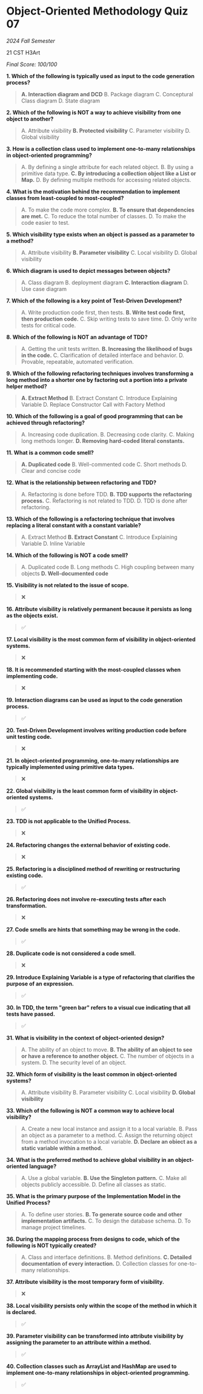 # Object-Oriented Methodology Quiz 07

*2024 Fall Semester*

$\text{21 CST H3Art}$

*Final Score: 100/100*

**1. Which of the following is typically used as input to the code generation process?**

> **A. Interaction diagram and DCD**
> B. Package diagram
> C. Conceptural Class diagram
> D. State diagram

**2. Which of the following is NOT a way to achieve visibility from one object to another?**

> A. Attribute visibility
> **B. Protected visibility**
> C. Parameter visibility
> D. Global visibility

**3. How is a collection class used to implement one-to-many relationships in object-oriented programming?**

> A. By defining a single attribute for each related object.
> B. By using a primitive data type.
> **C. By introducing a collection object like a List or Map.**
> D. By defining multiple methods for accessing related objects.

**4. What is the motivation behind the recommendation to implement classes from least-coupled to most-coupled?**

> A. To make the code more complex.
> **B. To ensure that dependencies are met.**
> C. To reduce the total number of classes.
> D. To make the code easier to test.

**5. Which visibility type exists when an object is passed as a parameter to a method?**

> A. Attribute visibility
> **B. Parameter visibility**
> C. Local visibility
> D. Global visibility

**6. Which diagram is used to depict messages between objects?**

> A. Class diagram
> B. deployment diagram
> **C. Interaction diagram**
> D. Use case diagram

**7. Which of the following is a key point of Test-Driven Development?**

> A. Write production code first, then tests.
> **B. Write test code first, then production code.**
> C. Skip writing tests to save time.
> D. Only write tests for critical code.

**8. Which of the following is NOT an advantage of TDD?**

> A. Getting the unit tests written.
> **B. Increasing the likelihood of bugs in the code.**
> C. Clarification of detailed interface and behavior.
> D. Provable, repeatable, automated verification.

**9. Which of the following refactoring techniques involves transforming a long method into a shorter one by factoring out a portion into a private helper method?**

> **A. Extract Method**
> B. Extract Constant
> C. Introduce Explaining Variable
> D. Replace Constructor Call with Factory Method

**10. Which of the following is a goal of good programming that can be achieved through refactoring?**

> A. Increasing code duplication.
> B. Decreasing code clarity.
> C. Making long methods longer.
> **D. Removing hard-coded literal constants.**

**11. What is a common code smell?**

> **A. Duplicated code**
> B. Well-commented code
> C. Short methods
> D. Clear and concise code

**12. What is the relationship between refactoring and TDD?**

> A. Refactoring is done before TDD.
> **B. TDD supports the refactoring process.**
> C. Refactoring is not related to TDD.
> D. TDD is done after refactoring.

**13. Which of the following is a refactoring technique that involves replacing a literal constant with a constant variable?**

> A. Extract Method
> **B. Extract Constant**
> C. Introduce Explaining Variable
> D. Inline Variable

**14. Which of the following is NOT a code smell?**

> A. Duplicated code
> B. Long methods
> C. High coupling between many objects
> **D. Well-documented code**

**15. Visibility is not related to the issue of scope.**

> ❌

**16. Attribute visibility is relatively permanent because it persists as long as the objects exist.**

> ✅

**17. Local visibility is the most common form of visibility in object-oriented systems.**

> ❌

**18. It is recommended starting with the most-coupled classes when implementing code.**

> ❌

**19. Interaction diagrams can be used as input to the code generation process.**

> ✅

**20. Test-Driven Development involves writing production code before unit testing code.**

> ❌

**21. In object-oriented programming, one-to-many relationships are typically implemented using primitive data types.**

> ❌

**22. Global visibility is the least common form of visibility in object-oriented systems.**

> ✅

**23. TDD is not applicable to the Unified Process.**

> ❌

**24. Refactoring changes the external behavior of existing code.**

> ❌

**25. Refactoring is a disciplined method of rewriting or restructuring existing code.**

> ✅

**26. Refactoring does not involve re-executing tests after each transformation.**

> ❌

**27. Code smells are hints that something may be wrong in the code.**

> ✅

**28. Duplicate code is not considered a code smell.**

> ❌

**29. Introduce Explaining Variable is a type of refactoring that clarifies the purpose of an expression.**

> ✅

**30. In TDD, the term "green bar" refers to a visual cue indicating that all tests have passed.**

> ✅

**31. What is visibility in the context of object-oriented design?**

> A. The ability of an object to move.
> **B. The ability of an object to see or have a reference to another object.**
> C. The number of objects in a system.
> D. The security level of an object.

**32. Which form of visibility is the least common in object-oriented systems?**

> A. Attribute visibility
> B. Parameter visibility
> C. Local visibility
> **D. Global visibility**

**33. Which of the following is NOT a common way to achieve local visibility?**

> A. Create a new local instance and assign it to a local variable.
> B. Pass an object as a parameter to a method.
> C. Assign the returning object from a method invocation to a local variable.
> **D. Declare an obiect as a static variable within a method.**

**34. What is the preferred method to achieve global visibility in an object-oriented language?**

> A. Use a global variable.
> **B. Use the Singleton pattern.**
> C. Make all objects publicly accessible.
> D. Define all classes as static.

**35. What is the primary purpose of the Implementation Model in the Unified Process?**

> A. To define user stories.
> **B. To generate source code and other implementation artifacts.**
> C. To design the database schema.
> D. To manage project timelines.

**36. During the mapping process from designs to code, which of the following is NOT typically created?**

> A. Class and interface definitions.
> B. Method definitions.
> **C. Detailed documentation of every interaction.**
> D. Collection classes for one-to-many relationships.

**37. Attribute visibility is the most temporary form of visibility.**

> ❌

**38. Local visibility persists only within the scope of the method in which it is declared.**

> ✅

**39. Parameter visibility can be transformed into attribute visibility by assigning the parameter to an attribute within a method.**

> ✅

**40. Collection classes such as ArrayList and HashMap are used to implement one-to-many relationships in object-oriented programming.**

> ✅
